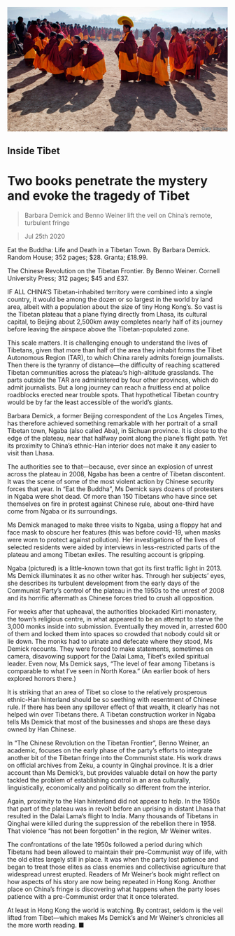 ![](./images/20200725_BKP003_0.jpg)

## Inside Tibet

# Two books penetrate the mystery and evoke the tragedy of Tibet

> Barbara Demick and Benno Weiner lift the veil on China’s remote, turbulent fringe

> Jul 25th 2020

Eat the Buddha: Life and Death in a Tibetan Town. By Barbara Demick. Random House; 352 pages; $28. Granta; £18.99.

The Chinese Revolution on the Tibetan Frontier. By Benno Weiner. Cornell University Press; 312 pages; $45 and £37.

IF ALL CHINA’S Tibetan-inhabited territory were combined into a single country, it would be among the dozen or so largest in the world by land area, albeit with a population about the size of tiny Hong Kong’s. So vast is the Tibetan plateau that a plane flying directly from Lhasa, its cultural capital, to Beijing about 2,500km away completes nearly half of its journey before leaving the airspace above the Tibetan-populated zone.

This scale matters. It is challenging enough to understand the lives of Tibetans, given that more than half of the area they inhabit forms the Tibet Autonomous Region (TAR), to which China rarely admits foreign journalists. Then there is the tyranny of distance—the difficulty of reaching scattered Tibetan communities across the plateau’s high-altitude grasslands. The parts outside the TAR are administered by four other provinces, which do admit journalists. But a long journey can reach a fruitless end at police roadblocks erected near trouble spots. That hypothetical Tibetan country would be by far the least accessible of the world’s giants.

Barbara Demick, a former Beijing correspondent of the Los Angeles Times, has therefore achieved something remarkable with her portrait of a small Tibetan town, Ngaba (also called Aba), in Sichuan province. It is close to the edge of the plateau, near that halfway point along the plane’s flight path. Yet its proximity to China’s ethnic-Han interior does not make it any easier to visit than Lhasa.

The authorities see to that—because, ever since an explosion of unrest across the plateau in 2008, Ngaba has been a centre of Tibetan discontent. It was the scene of some of the most violent action by Chinese security forces that year. In “Eat the Buddha”, Ms Demick says dozens of protesters in Ngaba were shot dead. Of more than 150 Tibetans who have since set themselves on fire in protest against Chinese rule, about one-third have come from Ngaba or its surroundings.

Ms Demick managed to make three visits to Ngaba, using a floppy hat and face mask to obscure her features (this was before covid-19, when masks were worn to protect against pollution). Her investigations of the lives of selected residents were aided by interviews in less-restricted parts of the plateau and among Tibetan exiles. The resulting account is gripping.

Ngaba (pictured) is a little-known town that got its first traffic light in 2013. Ms Demick illuminates it as no other writer has. Through her subjects’ eyes, she describes its turbulent development from the early days of the Communist Party’s control of the plateau in the 1950s to the unrest of 2008 and its horrific aftermath as Chinese forces tried to crush all opposition.

For weeks after that upheaval, the authorities blockaded Kirti monastery, the town’s religious centre, in what appeared to be an attempt to starve the 3,000 monks inside into submission. Eventually they moved in, arrested 600 of them and locked them into spaces so crowded that nobody could sit or lie down. The monks had to urinate and defecate where they stood, Ms Demick recounts. They were forced to make statements, sometimes on camera, disavowing support for the Dalai Lama, Tibet’s exiled spiritual leader. Even now, Ms Demick says, “The level of fear among Tibetans is comparable to what I’ve seen in North Korea.” (An earlier book of hers explored horrors there.)

It is striking that an area of Tibet so close to the relatively prosperous ethnic-Han hinterland should be so seething with resentment of Chinese rule. If there has been any spillover effect of that wealth, it clearly has not helped win over Tibetans there. A Tibetan construction worker in Ngaba tells Ms Demick that most of the businesses and shops are these days owned by Han Chinese.

In “The Chinese Revolution on the Tibetan Frontier”, Benno Weiner, an academic, focuses on the early phase of the party’s efforts to integrate another bit of the Tibetan fringe into the Communist state. His work draws on official archives from Zeku, a county in Qinghai province. It is a drier account than Ms Demick’s, but provides valuable detail on how the party tackled the problem of establishing control in an area culturally, linguistically, economically and politically so different from the interior.

Again, proximity to the Han hinterland did not appear to help. In the 1950s that part of the plateau was in revolt before an uprising in distant Lhasa that resulted in the Dalai Lama’s flight to India. Many thousands of Tibetans in Qinghai were killed during the suppression of the rebellion there in 1958. That violence “has not been forgotten” in the region, Mr Weiner writes.

The confrontations of the late 1950s followed a period during which Tibetans had been allowed to maintain their pre-Communist way of life, with the old elites largely still in place. It was when the party lost patience and began to treat those elites as class enemies and collectivise agriculture that widespread unrest erupted. Readers of Mr Weiner’s book might reflect on how aspects of his story are now being repeated in Hong Kong. Another place on China’s fringe is discovering what happens when the party loses patience with a pre-Communist order that it once tolerated.

At least in Hong Kong the world is watching. By contrast, seldom is the veil lifted from Tibet—which makes Ms Demick’s and Mr Weiner’s chronicles all the more worth reading. ■